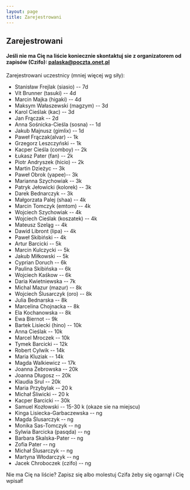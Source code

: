 ```yaml
---
layout: page
title: Zarejestrowani
---
```


## Zarejestrowani

#### Jeśli nie ma Cię na liście koniecznie skontaktuj sie z organizatorem od zapisów (Czifo): palaska@poczta.onet.pl

Zarejestrowani uczestnicy (mniej więcej wg siły):

- Stanisław Frejlak (siasio) -- 7d
- Vít Brunner (tasuki) -- 4d
- Marcin Majka (higaki) -- 4d
- Maksym Wałaszewski (magzym) -- 3d
- Karol Cieślak (kac) -- 3d
- Jan Frączak -- 2d
- Anna Sośnicka-Cieśla (sosna) -- 1d
- Jakub Majnusz (gimlix) -- 1d
- Paweł Frączak(alvar) -- 1k
- Grzegorz Leszczyński -- 1k
- Kacper Cieśla (comboy) -- 2k
- Łukasz Pater (fan) -- 2k
- Piotr Andryszek (hicio) -- 2k
- Martin Dzieżyc -- 3k
- Paweł Obrok (yapee)-- 3k
- Marianna Szychowiak -- 3k
- Patryk Jełowicki (kolorek) -- 3k
- Darek Bednarczyk -- 3k
- Małgorzata Palej (shaa) -- 4k
- Marcin Tomczyk (emtom) -- 4k
- Wojciech Szychowiak -- 4k
- Wojciech Cieślak (koszatek) -- 4k
- Mateusz Szeląg -- 4k
- Dawid Libront (lipa) -- 4k
- Paweł Skibiński -- 4k
- Artur Barcicki -- 5k
- Marcin Kulczycki -- 5k
- Jakub Miłkowski -- 5k
- Cyprian Doruch -- 6k
- Paulina Skibińska -- 6k
- Wojciech Kaśkow -- 6k
- Daria Kwietniewska -- 7k
- Michal Mazur (mazur) -- 8k
- Wojciech Ślusarczyk (oro) -- 8k
- Julia Bednarska -- 8k
- Marcelina Chojnacka -- 8k
- Ela Kochanowska -- 8k
- Ewa Biernot -- 9k
- Bartek Lisiecki (hino) -- 10k
- Anna Cieślak -- 10k
- Marcel Mroczek -- 10k
- Tymek Barcicki -- 12k
- Robert Cylwik -- 14k
- Maria Kluziak -- 14k
- Magda Walkiewicz -- 17k
- Joanna Żebrowska -- 20k
- Joanna Długosz -- 20k
- Klaudia Srul -- 20k
- Maria Przybylak -- 20 k
- Michał Śliwicki -- 20 k
- Kacper Barcicki -- 30k
- Samuel Kozłowski --  15-30 k (okaze sie na miejscu)
- Kinga Lisiecka-Garbaczewska -- ng
- Magda Ślusarczyk -- ng
- Monika Sas-Tomczyk -- ng
- Sylwia Barcicka (pasqda) -- ng
- Barbara Skalska-Pater -- ng
- Zofia Pater -- ng
- Michał Ślusarczyk -- ng
- Martyna Włodarczyk -- ng
- Jacek Chroboczek (czifo) -- ng



Nie ma Cię na liście?  Zapisz się albo molestuj Czifa żeby się ogarnął i Cię wpisał!

